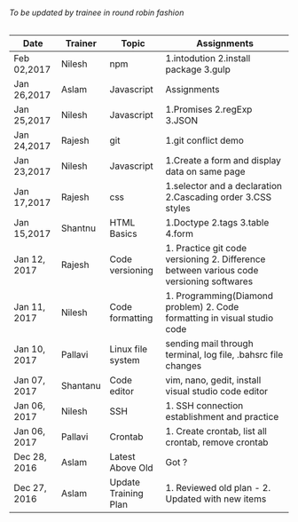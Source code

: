 ###### To be updated by trainee in round robin fashion

Date | Trainer | Topic | Assignments
------------ | ----------|---|----------------------------
Feb 02,2017|Nilesh|npm|1.intodution 2.install package 3.gulp
Jan 26,2017|Aslam|Javascript|Assignments
Jan 25,2017  | Nilesh | Javascript | 1.Promises 2.regExp 3.JSON
Jan 24,2017 | Rajesh | git | 1.git conflict demo
Jan 23,2017  | Nilesh | Javascript | 1.Create a form and display data on same page
Jan 17,2017  | Rajesh | css | 1.selector and a declaration 2.Cascading order 3.CSS styles
Jan 15,2017  | Shantnu | HTML Basics | 1.Doctype 2.tags 3.table 4.form 
Jan 12, 2017 | Rajesh | Code versioning | 1. Practice git code versioning 2. Difference between various code versioning softwares
Jan 11, 2017 | Nilesh | Code formatting | 1. Programming(Diamond problem) 2. Code formatting in visual studio code
Jan 10, 2017 | Pallavi | Linux file system | sending mail through terminal, log file, .bahsrc file changes
Jan 07, 2017 | Shantanu | Code editor | vim, nano, gedit, install visual studio code editor
Jan 06, 2017 | Nilesh | SSH | 1. SSH connection establishment and practice
Jan 06, 2017 | Pallavi | Crontab | 1. Create crontab, list all crontab, remove crontab
Dec 28, 2016 | Aslam | Latest Above Old | Got ?
Dec 27, 2016 | Aslam | Update Training Plan | 1. Reviewed old plan - 2. Updated with new items

